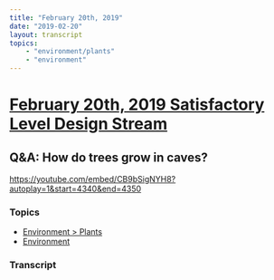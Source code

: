 ```yaml
---
title: "February 20th, 2019"
date: "2019-02-20"
layout: transcript
topics: 
    - "environment/plants"
    - "environment"
---
```

# [February 20th, 2019 Satisfactory Level Design Stream](../2019-02-20.md)
## Q&A: How do trees grow in caves?
https://youtube.com/embed/CB9bSigNYH8?autoplay=1&start=4340&end=4350
### Topics
* [Environment > Plants](../topics/environment/plants.md)
* [Environment](../topics/environment.md)

### Transcript

> 
